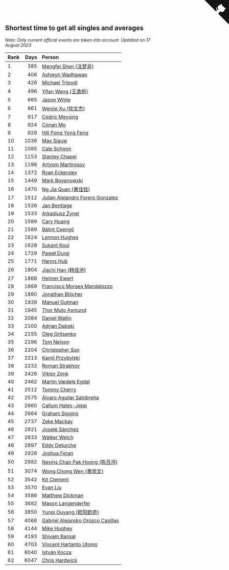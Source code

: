 ## Shortest time to get all singles and averages

*Note: Only current official events are taken into account.*
*Updated on 17 August 2023*

| Rank | Days | Person |
| :--- | ---: | :--- |
| 1 | 385 | [Mengfei Shen (沈梦非)](https://www.worldcubeassociation.org/persons/2018SHEN07) |
| 2 | 406 | [Ashwyn Wadhawan](https://www.worldcubeassociation.org/persons/2022WADH02) |
| 3 | 426 | [Michael Tripodi](https://www.worldcubeassociation.org/persons/2021TRIP01) |
| 4 | 496 | [Yifan Wang (王逸帆)](https://www.worldcubeassociation.org/persons/2017WANY29) |
| 5 | 665 | [Jason White](https://www.worldcubeassociation.org/persons/2016WHIT16) |
| 6 | 861 | [Wenjie Xu (徐文杰)](https://www.worldcubeassociation.org/persons/2016XUWE02) |
| 7 | 917 | [Cedric Meysing](https://www.worldcubeassociation.org/persons/2017MEYS02) |
| 8 | 924 | [Conan Mo](https://www.worldcubeassociation.org/persons/2020MOCO01) |
| 9 | 929 | [Hill Pong Yong Feng](https://www.worldcubeassociation.org/persons/2017FENG10) |
| 10 | 1036 | [Max Siauw](https://www.worldcubeassociation.org/persons/2017SIAU02) |
| 11 | 1085 | [Cale Schoon](https://www.worldcubeassociation.org/persons/2014SCHO02) |
| 12 | 1153 | [Stanley Chapel](https://www.worldcubeassociation.org/persons/2016CHAP04) |
| 13 | 1198 | [Artyom Martirosov](https://www.worldcubeassociation.org/persons/2016MART29) |
| 14 | 1372 | [Ryan Eckersley](https://www.worldcubeassociation.org/persons/2019ECKE02) |
| 15 | 1449 | [Mark Boyanowski](https://www.worldcubeassociation.org/persons/2014BOYA01) |
| 16 | 1470 | [Ng Jia Quan (黄佳铨)](https://www.worldcubeassociation.org/persons/2015QUAN03) |
| 17 | 1512 | [Julian Alejandro Forero Gonzalez](https://www.worldcubeassociation.org/persons/2018GONZ30) |
| 18 | 1526 | [Jan Bentlage](https://www.worldcubeassociation.org/persons/2010BENT01) |
| 19 | 1533 | [Arkadiusz Żynel](https://www.worldcubeassociation.org/persons/2018ZYNE01) |
| 20 | 1589 | [Cary Huang](https://www.worldcubeassociation.org/persons/2015HUAN48) |
| 21 | 1589 | [Bálint Csengő](https://www.worldcubeassociation.org/persons/2019CSEN01) |
| 22 | 1624 | [Lennon Hughes](https://www.worldcubeassociation.org/persons/2017HUGH04) |
| 23 | 1628 | [Sukant Koul](https://www.worldcubeassociation.org/persons/2014KOUL01) |
| 24 | 1729 | [Paweł Duraj](https://www.worldcubeassociation.org/persons/2016DURA09) |
| 25 | 1771 | [Hanns Hub](https://www.worldcubeassociation.org/persons/2013HUBH01) |
| 26 | 1804 | [Jiachi Han (韩佳池)](https://www.worldcubeassociation.org/persons/2014HANJ02) |
| 27 | 1868 | [Helmer Ewert](https://www.worldcubeassociation.org/persons/2015EWER01) |
| 28 | 1869 | [Francisco Moraes Mandalozzo](https://www.worldcubeassociation.org/persons/2017MAND13) |
| 29 | 1890 | [Jonathan Blöcher](https://www.worldcubeassociation.org/persons/2018BLOC01) |
| 30 | 1939 | [Manuel Gutman](https://www.worldcubeassociation.org/persons/2017GUTM01) |
| 31 | 1945 | [Thor Muto Asmund](https://www.worldcubeassociation.org/persons/2017ASMU01) |
| 32 | 2084 | [Daniel Wallin](https://www.worldcubeassociation.org/persons/2013WALL03) |
| 33 | 2100 | [Adrian Dębski](https://www.worldcubeassociation.org/persons/2017DEBS01) |
| 34 | 2155 | [Oleg Gritsenko](https://www.worldcubeassociation.org/persons/2011GRIT01) |
| 35 | 2196 | [Tom Nelson](https://www.worldcubeassociation.org/persons/2013NELS01) |
| 36 | 2204 | [Christopher Sun](https://www.worldcubeassociation.org/persons/2017SUNC02) |
| 37 | 2213 | [Kamil Przybylski](https://www.worldcubeassociation.org/persons/2016PRZY01) |
| 38 | 2232 | [Roman Strakhov](https://www.worldcubeassociation.org/persons/2012STRA02) |
| 39 | 2426 | [Viktor Zenk](https://www.worldcubeassociation.org/persons/2016ZENK01) |
| 40 | 2462 | [Martin Vædele Egdal](https://www.worldcubeassociation.org/persons/2013EGDA02) |
| 41 | 2512 | [Tommy Cherry](https://www.worldcubeassociation.org/persons/2015CHER07) |
| 42 | 2575 | [Álvaro Aguilar Salobreña](https://www.worldcubeassociation.org/persons/2015SALO01) |
| 43 | 2660 | [Callum Hales-Jepp](https://www.worldcubeassociation.org/persons/2012HALE01) |
| 44 | 2664 | [Graham Siggins](https://www.worldcubeassociation.org/persons/2016SIGG01) |
| 45 | 2737 | [Zeke Mackay](https://www.worldcubeassociation.org/persons/2015MACK06) |
| 46 | 2821 | [Josete Sánchez](https://www.worldcubeassociation.org/persons/2015SANC18) |
| 47 | 2833 | [Walker Welch](https://www.worldcubeassociation.org/persons/2011WELC01) |
| 48 | 2897 | [Eddy Deturche](https://www.worldcubeassociation.org/persons/2014DETU01) |
| 49 | 2926 | [Joshua Feran](https://www.worldcubeassociation.org/persons/2011FERA01) |
| 50 | 2982 | [Nevins Chan Pak Hoong (陈百鸿)](https://www.worldcubeassociation.org/persons/2010CHAN20) |
| 51 | 3074 | [Wong Chong Wen (黄崇文)](https://www.worldcubeassociation.org/persons/2014WENW01) |
| 52 | 3542 | [Kit Clement](https://www.worldcubeassociation.org/persons/2008CLEM01) |
| 53 | 3570 | [Evan Liu](https://www.worldcubeassociation.org/persons/2009LIUE01) |
| 54 | 3586 | [Matthew Dickman](https://www.worldcubeassociation.org/persons/2013DICK01) |
| 55 | 3682 | [Mason Langenderfer](https://www.worldcubeassociation.org/persons/2013LANG03) |
| 56 | 3850 | [Yunqi Ouyang (欧阳韵奇)](https://www.worldcubeassociation.org/persons/2007YUNQ01) |
| 57 | 4066 | [Gabriel Alejandro Orozco Casillas](https://www.worldcubeassociation.org/persons/2008CASI01) |
| 58 | 4144 | [Mike Hughey](https://www.worldcubeassociation.org/persons/2007HUGH01) |
| 59 | 4193 | [Shivam Bansal](https://www.worldcubeassociation.org/persons/2011BANS02) |
| 60 | 4703 | [Vincent Hartanto Utomo](https://www.worldcubeassociation.org/persons/2010UTOM01) |
| 61 | 6040 | [István Kocza](https://www.worldcubeassociation.org/persons/2005KOCZ01) |
| 62 | 6047 | [Chris Hardwick](https://www.worldcubeassociation.org/persons/2003HARD01) |


<a href="https://github.com/JustinTimeCuber/wca_statistics" class="github-corner" aria-label="View source on Github"><svg width="80" height="80" viewBox="0 0 250 250" style="fill:#151513; color:#fff; position: absolute; top: 0; border: 0; right: 0;" aria-hidden="true"><path d="M0,0 L115,115 L130,115 L142,142 L250,250 L250,0 Z"></path><path d="M128.3,109.0 C113.8,99.7 119.0,89.6 119.0,89.6 C122.0,82.7 120.5,78.6 120.5,78.6 C119.2,72.0 123.4,76.3 123.4,76.3 C127.3,80.9 125.5,87.3 125.5,87.3 C122.9,97.6 130.6,101.9 134.4,103.2" fill="currentColor" style="transform-origin: 130px 106px;" class="octo-arm"></path><path d="M115.0,115.0 C114.9,115.1 118.7,116.5 119.8,115.4 L133.7,101.6 C136.9,99.2 139.9,98.4 142.2,98.6 C133.8,88.0 127.5,74.4 143.8,58.0 C148.5,53.4 154.0,51.2 159.7,51.0 C160.3,49.4 163.2,43.6 171.4,40.1 C171.4,40.1 176.1,42.5 178.8,56.2 C183.1,58.6 187.2,61.8 190.9,65.4 C194.5,69.0 197.7,73.2 200.1,77.6 C213.8,80.2 216.3,84.9 216.3,84.9 C212.7,93.1 206.9,96.0 205.4,96.6 C205.1,102.4 203.0,107.8 198.3,112.5 C181.9,128.9 168.3,122.5 157.7,114.1 C157.9,116.9 156.7,120.9 152.7,124.9 L141.0,136.5 C139.8,137.7 141.6,141.9 141.8,141.8 Z" fill="currentColor" class="octo-body"></path></svg></a><style>.github-corner:hover .octo-arm{animation:octocat-wave 560ms ease-in-out}@keyframes octocat-wave{0%,100%{transform:rotate(0)}20%,60%{transform:rotate(-25deg)}40%,80%{transform:rotate(10deg)}}@media (max-width:500px){.github-corner:hover .octo-arm{animation:none}.github-corner .octo-arm{animation:octocat-wave 560ms ease-in-out}}</style>
